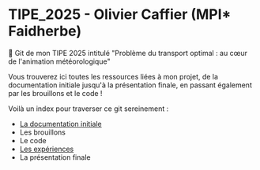 # TIPE_2025 - Olivier Caffier (MPI* Faidherbe)
📝 Git de mon TIPE 2025 intitulé "Problème du transport optimal : au cœur de l'animation météorologique"


Vous trouverez ici toutes les ressources liées à mon projet, de la documentation initiale jusqu'à la présentation finale, en passant également par les brouillons et le code !

Voilà un index pour traverser ce git sereinement : 
- [La documentation initiale](/documentation/docu.md)
- Les brouillons
- Le code
- [Les expériences](/experiences/xp.md)
- La présentation finale
